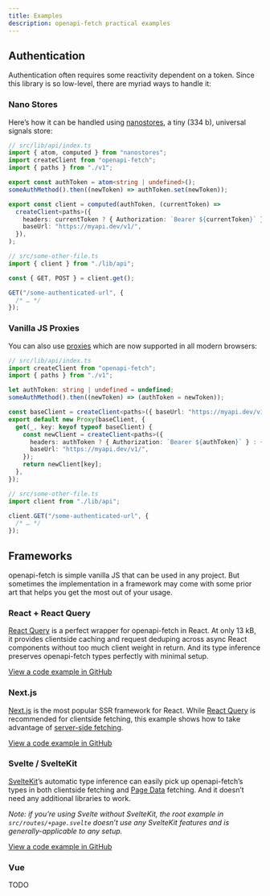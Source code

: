 ```yaml
---
title: Examples
description: openapi-fetch practical examples
---
```


## Authentication

Authentication often requires some reactivity dependent on a token. Since this library is so low-level, there are myriad ways to handle it:

### Nano Stores

Here’s how it can be handled using <a href="https://github.com/nanostores/nanostores" target="_blank" rel="noopener noreferrer">nanostores</a>, a tiny (334 b), universal signals store:

```ts
// src/lib/api/index.ts
import { atom, computed } from "nanostores";
import createClient from "openapi-fetch";
import { paths } from "./v1";

export const authToken = atom<string | undefined>();
someAuthMethod().then((newToken) => authToken.set(newToken));

export const client = computed(authToken, (currentToken) =>
  createClient<paths>({
    headers: currentToken ? { Authorization: `Bearer ${currentToken}` } : {},
    baseUrl: "https://myapi.dev/v1/",
  }),
);

// src/some-other-file.ts
import { client } from "./lib/api";

const { GET, POST } = client.get();

GET("/some-authenticated-url", {
  /* … */
});
```

### Vanilla JS Proxies

You can also use <a href="https://developer.mozilla.org/en-US/docs/Web/JavaScript/Reference/Global_Objects/Proxy" target="_blank" rel="noopener noreferrer">proxies</a> which are now supported in all modern browsers:

```ts
// src/lib/api/index.ts
import createClient from "openapi-fetch";
import { paths } from "./v1";

let authToken: string | undefined = undefined;
someAuthMethod().then((newToken) => (authToken = newToken));

const baseClient = createClient<paths>({ baseUrl: "https://myapi.dev/v1/" });
export default new Proxy(baseClient, {
  get(_, key: keyof typeof baseClient) {
    const newClient = createClient<paths>({
      headers: authToken ? { Authorization: `Bearer ${authToken}` } : {},
      baseUrl: "https://myapi.dev/v1/",
    });
    return newClient[key];
  },
});

// src/some-other-file.ts
import client from "./lib/api";

client.GET("/some-authenticated-url", {
  /* … */
});
```

## Frameworks

openapi-fetch is simple vanilla JS that can be used in any project. But sometimes the implementation in a framework may come with some prior art that helps you get the most out of your usage.

### React + React Query

<a href="https://tanstack.com/query/latest" target="_blank" rel="noopener noreferrer">React Query</a> is a perfect wrapper for openapi-fetch in React. At only 13 kB, it provides clientside caching and request deduping across async React components without too much client weight in return. And its type inference preserves openapi-fetch types perfectly with minimal setup.

[View a code example in GitHub](https://github.com/drwpow/openapi-typescript/tree/main/packages/openapi-fetch/examples/react-query)

### Next.js

<a href="https://nextjs.org/" target="_blank" rel="noopener noreferrer">Next.js</a> is the most popular SSR framework for React. While [React Query](#react--react-query) is recommended for clientside fetching, this example shows how to take advantage of <a href="https://nextjs.org/docs/app/building-your-application/data-fetching/fetching-caching-and-revalidating#fetching-data-on-the-server-with-fetch" target="_blank" rel="noopener noreferrer">server-side fetching</a>.

[View a code example in GitHub](https://github.com/drwpow/openapi-typescript/tree/main/packages/openapi-fetch/examples/nextjs)

### Svelte / SvelteKit

<a href="https://kit.svelte.dev" target="_blank" rel="noopener noreferrer">SvelteKit</a>’s automatic type inference can easily pick up openapi-fetch’s types in both clientside fetching and <a href="https://kit.svelte.dev/docs/load#page-data" target="_blank" rel="noopener noreferrer">Page Data</a> fetching. And it doesn’t need any additional libraries to work.

_Note: if you’re using Svelte without SvelteKit, the root example in `src/routes/+page.svelte` doesn’t use any SvelteKit features and is generally-applicable to any setup._

[View a code example in GitHub](https://github.com/drwpow/openapi-typescript/tree/main/packages/openapi-fetch/examples/sveltekit)

### Vue

TODO
